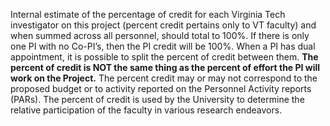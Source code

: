 Internal estimate of the percentage of credit for each Virginia Tech investigator on this project (percent credit pertains only to VT faculty) and when summed across all personnel, should total to 100%.  If there is only one PI with no Co-PI’s, then the PI credit will be 100%.  When a PI has dual appointment, it is possible to split the percent of credit between them.  **The percent of credit is NOT the same thing as the percent of effort the PI will work on the Project.**  The percent credit may or may not correspond to the proposed budget or to activity reported on the Personnel Activity reports (PARs).  The percent of credit is used by the University to determine the relative participation of the faculty in various research endeavors.
